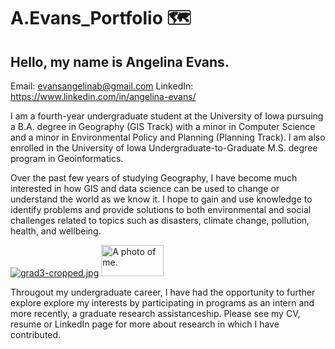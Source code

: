 # A.Evans_Portfolio 🗺️
## Hello, my name is Angelina Evans. 

Email: evansangelinab@gmail.com
LinkedIn: https://www.linkedin.com/in/angelina-evans/

I am a fourth-year undergraduate student at the University of Iowa pursuing a B.A. degree in Geography (GIS Track) with a minor in Computer Science and a minor in Environmental Policy and Planning (Planning Track). I am also enrolled in the University of Iowa Undergraduate-to-Graduate M.S. degree program in Geoinformatics.

Over the past few years of studying Geography, I have become much interested in how GIS and data science can be used to change or understand the world as we know it. I hope to gain and use knowledge to identify problems and provide solutions to both environmental and social challenges related to topics such as disasters, climate change, pollution, health, and wellbeing. 

[![grad3-cropped.jpg](https://i.postimg.cc/B6yt2PCm/grad3-cropped.jpg)](https://postimg.cc/JDN1LnvX) 
<img src="(https://i.postimg.cc/B6yt2PCm/grad3-cropped.jpg)" alt="A photo of me." width="100" height="50">

Througout my undergraduate career, I have had the opportunity to further explore explore my interests by participating in programs as an intern and more recently, a graduate research assistanceship. Please see my CV, resume or LinkedIn page for more about research in which I have contributed. 

